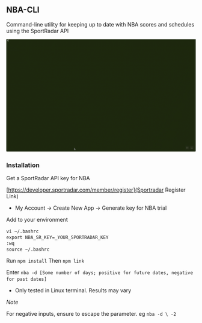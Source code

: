 ## NBA-CLI

Command-line utility for keeping up to date with NBA scores and schedules using the SportRadar API

![NBA CLI gif](./nba-cli.gif)

### Installation

Get a SportRadar API key for NBA 

[https://developer.sportradar.com/member/register](Sportradar Register Link)

- My Account -> Create New App -> Generate key for NBA trial


Add to your environment

```
vi ~/.bashrc
export NBA_SR_KEY=_YOUR_SPORTRADAR_KEY
:wq
source ~/.bashrc
```

Run `npm install`
Then `npm link`

Enter `nba -d [Some number of days; positive for future dates, negative for past dates]`


* Only tested in Linux terminal. Results may vary

_Note_ 

For negative inputs, ensure to escape the parameter. eg `nba -d \ -2`
